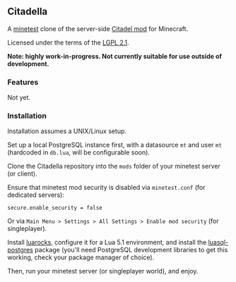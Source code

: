 ## Citadella

A [minetest](https://github.com/CivClassic/Citadel) clone of the server-side
[Citadel mod](https://github.com/CivClassic/Citadel) for Minecraft.

Licensed under the terms of the [LGPL 2.1](https://www.gnu.org/licenses/old-licenses/lgpl-2.1.en.html).

**Note: highly work-in-progress. Not currently suitable for use outside of development.**

### Features

Not yet.

### Installation

Installation assumes a UNIX/Linux setup.

Set up a local PostgreSQL instance first, with a datasource `mt` and user `mt`
(hardcoded in `db.lua`, will be configurable soon).

Clone the Citadella repository into the `mods` folder of your minetest server
(or client).

Ensure that minetest mod security is disabled via `minetest.conf` (for dedicated
servers):

```
secure.enable_security = false
```

Or via `Main Menu > Settings > All Settings > Enable mod security` (for
singleplayer).

Install [luarocks](https://luarocks.org/), configure it for a Lua 5.1
environment, and install the
[luasql-postgres](https://luarocks.org/modules/tomasguisasola/luasql-postgres)
package (you'll need PostgreSQL development libraries to get this working, check
your package manager of choice).

Then, run your minetest server (or singleplayer world), and enjoy.
